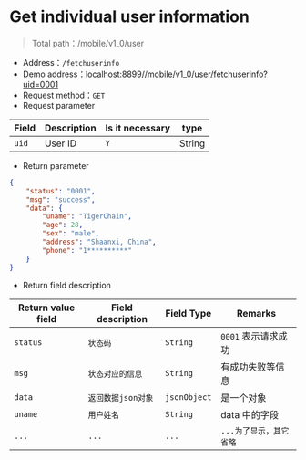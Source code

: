 # Get individual user information

> Total path：/mobile/v1_0/user

* Address：`/fetchuserinfo`
* Demo address：[localhost:8899//mobile/v1_0/user/fetchuserinfo?uid=0001](localhost:8899//mobile/v1_0/user/fetchuserinfo?uid=0001)
* Request method：`GET`
* Request parameter


|Field|Description|Is it necessary|type|
|---|---|---|---|
| `uid` |User ID|`Y`|String|


* Return parameter  

``` json
{
    "status": "0001",
    "msg": "success",
    "data": {
        "uname": "TigerChain",
        "age": 28,
        "sex": "male",
        "address": "Shaanxi, China",
        "phone": "1**********"
    }
}
```

* Return field description

|Return value field|Field description|Field Type|Remarks|
|---|---|---|---|
|`status`|`状态码`|`String`|`0001` 表示请求成功|
|`msg`|`状态对应的信息`|`String`|有成功失败等信息|
|`data`|`返回数据json对象`|`jsonObject`|是一个对象|
|`uname`|`用户姓名`|`String`|data 中的字段|
|`...`|`...`|`...`|`...为了显示，其它省略`|

